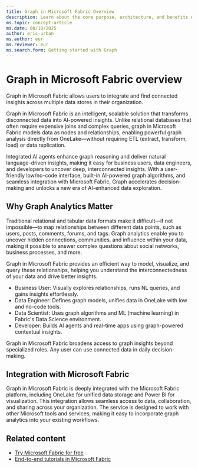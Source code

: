 ```yaml
---
title: Graph in Microsoft Fabric Overview
description: Learn about the core purpose, architecture, and benefits of Graph in Microsoft Fabric, including integration and feature highlights.
ms.topic: concept-article
ms.date: 08/18/2025
author: eric-urban
ms.author: eur
ms.reviewer: eur
ms.search.form: Getting started with Graph
---
```


# Graph in Microsoft Fabric overview

Graph in Microsoft Fabric allows users to integrate and find connected insights across multiple data stores in their organization.

Graph in Microsoft Fabric is an intelligent, scalable solution that transforms disconnected data into AI-powered insights. Unlike relational databases that often require expensive joins and complex queries, graph in Microsoft Fabric models data as nodes and relationships, enabling powerful graph analysis directly from OneLake—without requiring ETL (extract, transform, load) or data replication.​

Integrated AI agents enhance graph reasoning and deliver natural language-driven insights, making it easy for business users, data engineers, and developers to uncover deep, interconnected insights. With a user-friendly low/no-code interface, built-in AI-powered graph algorithms, and seamless integration with Microsoft Fabric, Graph accelerates decision-making and unlocks a new era of AI-enhanced data exploration.

## Why Graph Analytics Matter

Traditional relational and tabular data formats make it difficult—if not impossible—to map relationships between different data points, such as users, posts, comments, forums, and tags. Graph analytics enable you to uncover hidden connections, communities, and influence within your data, making it possible to answer complex questions about social networks, business processes, and more.

Graph in Microsoft Fabric provides an efficient way to model, visualize, and query these relationships, helping you understand the interconnectedness of your data and drive better insights.

- Business User: Visually explores relationships, runs NL queries, and gains insights effortlessly.
- Data Engineer: Defines graph models, unifies data in OneLake with low and no-code tools.
- Data Scientist: Uses graph algorithms and ML (machine learning) in Fabric's Data Science environment.
- Developer: Builds AI agents and real-time apps using graph-powered contextual insights.

Graph in Microsoft Fabric broadens access to graph insights beyond specialized roles. Any user can use connected data in daily decision-making.

## Integration with Microsoft Fabric

Graph in Microsoft Fabric is deeply integrated with the Microsoft Fabric platform, including OneLake for unified data storage and Power BI for visualization. This integration allows seamless access to data, collaboration, and sharing across your organization. The service is designed to work with other Microsoft tools and services, making it easy to incorporate graph analytics into your existing workflows.

## Related content

- [Try Microsoft Fabric for free](/fabric/fundamentals/fabric-trial)
- [End-to-end tutorials in Microsoft Fabric](/fabric/fundamentals/end-to-end-tutorials)
